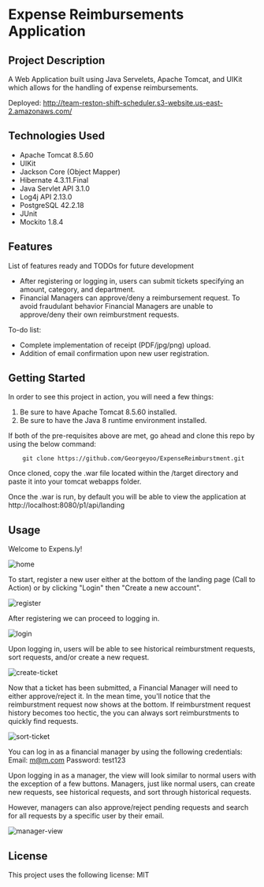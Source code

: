 # Expense Reimbursements Application

## Project Description

A Web Application built using Java Servelets, Apache Tomcat, and UIKit which allows for the handling of expense reimbursements.

Deployed: http://team-reston-shift-scheduler.s3-website.us-east-2.amazonaws.com/

## Technologies Used

- Apache Tomcat 8.5.60
- UIKit
- Jackson Core (Object Mapper)
- Hibernate 4.3.11.Final
- Java Servlet API 3.1.0
- Log4j API 2.13.0
- PostgreSQL 42.2.18
- JUnit
- Mockito 1.8.4


## Features

List of features ready and TODOs for future development
- After registering or logging in, users can submit tickets specifying an amount, category, and department.
- Financial Managers can approve/deny a reimbursement request. To avoid fraudulant behavior Financial Managers are unable to approve/deny their own reimburstment requests. 

To-do list:
* Complete implementation of receipt (PDF/jpg/png) upload.
* Addition of email confirmation upon new user registration.

## Getting Started
   
In order to see this project in action, you will need a few things:

1) Be sure to have Apache Tomcat 8.5.60 installed.
2) Be sure to have the Java 8 runtime environment installed.

If both of the pre-requisites above are met, go ahead and clone this repo by using the below command:

        git clone https://github.com/Georgeyoo/ExpenseReimburstment.git

Once cloned, copy the .war file located within the /target directory and paste it into your tomcat webapps folder.

Once the .war is run, by default you will be able to view the application at http://localhost:8080/p1/api/landing

## Usage

Welcome to Expens.ly!

![home](https://i.ibb.co/mywKjHh/exspensly.png)

To start, register a new user either at the bottom of the landing page (Call to Action) or by clicking "Login" then "Create a new account".

![register](https://i.ibb.co/nggYQjH/register.png)

After registering we can proceed to logging in.

![login](https://i.ibb.co/vB72PXJ/login.png)

Upon logging in, users will be able to see historical reimburstment requests, sort requests, and/or create a new request.

![create-ticket](https://i.ibb.co/jZ4GwMk/client.png)

Now that a ticket has been submitted, a Financial Manager will need to either approve/reject it. In the mean time, you'll notice that the reimburstment request now shows at the bottom. If reimburstment request history becomes too hectic, the you can always sort reimburstments to quickly find requests.

![sort-ticket](https://i.ibb.co/Qb5t8sH/sort.png)

You can log in as a financial manager by using the following credentials:
Email: m@m.com
Password: test123

Upon logging in as a manager, the view will look similar to normal users with the exception of a few buttons.
Managers, just like normal users, can create new requests, see historical requests, and sort through historical requests.

However, managers can also approve/reject pending requests and search for all requests by a specific user by their email.

![manager-view](https://i.ibb.co/3FvxLdc/manager.png)

## License

This project uses the following license: MIT

